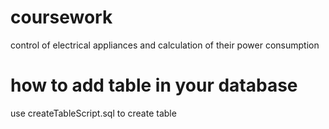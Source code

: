 # coursework
control of electrical appliances and calculation of their power consumption
# how to add table in your database
use createTableScript.sql to create table

